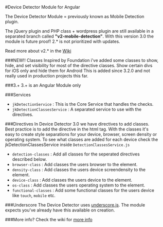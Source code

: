 #Device Detector Module for Angular

The Device Detector Module = previously known as Mobile Detection plugin. 

The jQuery plugin and PHP class + wordpress plugin are still available in a separated branch called **"v2-mobile-detection"**. With this version 3.0 the module is future proof! 2.* is not prioritized with updates.

Read more about v2.* in the [Wiki](https://github.com/joskoomen/Mobile-Detection/wiki/2.*)

###NEW!! Classes
Inspired by Foundation i've added some classes to show, hide, and set visibility for most of the directive classes. Show certain divs for iOS only and hide them for Android
This is added since 3.2.0 and not really used in production projects this far.

###3.+
3.+ is an Angular Module only

###Services
+ `jkDetectionService`        : This is the Core Service that handles the checks.
+ `jkDetectionClassesService` : A separated service to use with the directives.

###Directives
In Device Detector 3.0 we have directives to add classes. Best practice is to add the  directive in the html tag.
With the classes it's easy to create style separations for your device, browser, screen density or operating system.
To see what classes are added for each device check the jkDetectionClassesService inside `DetectionClassesService.js`

+ `detection-classes`	: Add all classes for the seperated directives described below.
+ `browser-class`		: Add classes the users browser to the element.
+ `density-class`		: Add classes the users device screendensity to the element.
+ `device-class`		: Add classes the users device to the element.
+ `os-class`			: Add classes the users operating system to the element.
+ `functional-classes`	: Add some functional classes for the users device like `touch`, `mobile` etc.

###Underscore
The Device Detector uses [underscore.js](http://www.underscorejs.org). The module expects you've already have this available on creation.

###More info?
Check the wiki for [more info](https://github.com/joskoomen/Mobile-Detection/wiki/3.*)
